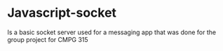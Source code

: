 # Javascript-socket
Is a basic socket server used for a messaging app that was done for the group project for CMPG 315 
